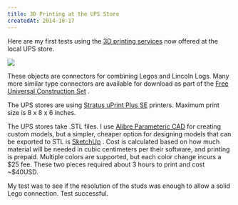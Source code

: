 ```yaml
---
title: 3D Printing at the UPS Store
createdAt: 2014-10-17
---
```

<div class="row">
  <div class="col mb-3">
    <p>
      Here are my first tests using the
      <a href="https://www.theupsstore.com/print/3d-printing">3D printing services</a>
      now offered at the local UPS store.
    </p>
    <p>
      <img class="img-fluid" src="/i/blog/2014/3dprint-L2L.jpg" />
    </p>
    <p>
      These objects are connectors for combining Legos and Lincoln Logs. Many more similar type connectors are
      available for download as part of the
      <a href="http://fffff.at/free-universal-construction-kit/">Free Universal Construction Set</a>
      .
    </p>
    <p>
      The UPS stores are using
      <a href="http://www.stratasys.com/3d-printers/uprint-se-plus">Stratus uPrint Plus SE</a>
      printers. Maximum print size is 8 x 8 x 6 inches.
    </p>
    <p>
      The UPS stores take .STL files. I use
      <a href="https://www.alibre.com/">Alibre Parameteric CAD</a>
      for creating custom models, but a simpler, cheaper option for designing models that can be exported to STL is
      <a href="https://www.sketchup.com/">SketchUp</a>
      . Cost is calculated based on how much material will be needed in cubic centimeters per their software, and
      printing is prepaid. Multiple colors are supported, but each color change incurs a $25 fee. These two pieces
      required about 3 hours to print and cost ~$40USD.
    </p>
    <p>
      My test was to see if the resolution of the studs was enough to allow a solid Lego connection. Test
      successful.
    </p>
  </div>
</div>
